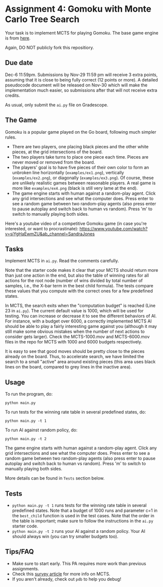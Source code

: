 # Assignment 4: Gomoku with Monte Carlo Tree Search

Your task is to implement MCTS for playing Gomoku. The base game engine is from [here](https://github.com/HackerSir/PygameTutorials/tree/master/Lesson04/Gomoku). 

Again, DO NOT publicly fork this repositiory. 

## Due date
Dec-6 11:59pm. Submissions by Nov-29 11:59 pm will receive 3 extra points, assuming that it is close to being fully correct (12 points or more). A detailed pseudocode document will be released on Nov-30 which will make the implementation much easier, so submissions after that will not receive extra credits. 

As usual, only submit the `ai.py` file on Gradescope. 

## The Game
Gomoku is a popular game played on the Go board, following much simpler rules. 

- There are two players, one placing black pieces and the other white pieces, at the grid intersections of the board. 
- The two players take turns to place one piece each time. Pieces are never moved or removed from the board. 
- The players' goal is to have five pieces of their own color to form an unbroken line horizontally (`examples/ex1.png`), vertically (`examples/ex2.png`), or diagonally (`examples/ex3.png`). Of course, these are unlikely realistic games between reasonable players. A real game is more like `examples/ex4.png` (black is still very lame at the end).  
- The game engine starts with human against a random-play agent. Click any grid intersections and see what the computer does. Press enter to see a random game between two random-play agents (also press enter to pause autoplay and switch back to human vs random). Press 'm' to switch to manually playing both sides.  

Here's a youtube video of a competitive Gomoku game (in case you're interested, or want to procrastinate): https://www.youtube.com/watch?v=siYgHaEwmZU&ab_channel=SandraJones

## Tasks
Implement MCTS in `ai.py`. Read the comments carefully.

Note that the starter code makes it clear that your MCTS should return more than just one action in the end, but also the table of winning rates for all actions for the root node (number of wins divided by total number of samples, i.e., the X-bar term in the best child formula). The tests compare these values that you compute with the correct ones for a few predefined states. 

In MCTS, the search exits when the "computation budget" is reached (Line 23 in `ai.py`). The current default value is 1000, which will be used for testing. You can increase or decrease it to see the different behaviors of AI. For instance, with a budget over 6000, a correctly implemented MCTS AI should be able to play a fairly interesting game against you (although it may still make some obvious mistakes when the number of next actions to consider gets larger). Check the MCTS-1000.mov and MCTS-6000.mov files in the repo for MCTS with 1000 and 6000 budgets respectively.

It is easy to see that good moves should be pretty close to the pieces already on the board. Thus, to accelerate search, we have limited the search to a small "active" area around existing pieces (this area uses black lines on the board, compared to grey lines in the inactive area). 

## Usage
To run the program, do:
```
python main.py
```

To run tests for the winning rate table in several predefined states, do:
```
python main.py -t 1
```

To run AI against random policy, do:
```
python main.py -t 2
```

The game engine starts with human against a random-play agent. Click any grid intersections and see what the computer does. Press enter to see a random game between two random-play agents (also press enter to pause autoplay and switch back to human vs random). Press 'm' to switch to manually playing both sides.  

More details can be found in `Tests` section below.

## Tests
- `python main.py -t 1` runs tests for the winning rate table in several predefined states. Note that a budget of 1000 runs and parameter c=1 in the `best_child` function is used in the test cases. Note that the order in the table is important; make sure to follow the instructions in the `ai.py` starter code. 
- `python main.py -t 2` runs your AI against a random policy. Your AI should always win (you can try smaller budgets too). 

## Tips/FAQ
- Make sure to start early. This PA requires more work than previous assignments. 
- Check this [survey article](http://www.incompleteideas.net/609%20dropbox/other%20readings%20and%20resources/MCTS-survey.pdf) for more info on MCTS. 
- If you aren't already, check out `pdb` to help you debug!